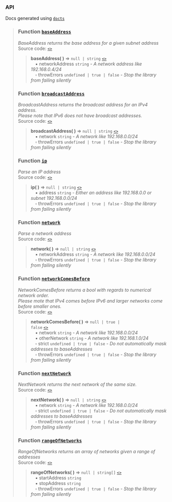 ### API
Docs generated using [`docts`](https://github.com/charto/docts)
>
> <a name="api-baseAddress"></a>
> ### Function [`baseAddress`](#api-baseAddress)
> <em>BaseAddress returns the base address for a given subnet address</em>  
> Source code: [`<>`](http://github.com/demskie/netparser/blob/master/src/index.ts#L72-L87)  
> > **baseAddress( )** &rArr; <code>null | string</code> [`<>`](http://github.com/demskie/netparser/blob/master/src/index.ts#L72-L87)  
> > &emsp;&#x25aa; networkAddress <code>string</code> <em>- A network address like 192.168.0.4/24</em>  
> > &emsp;&#x25ab; throwErrors <code>undefined | true | false</code> <em>- Stop the library from failing silently</em>  
>
> <a name="api-broadcastAddress"></a>
> ### Function [`broadcastAddress`](#api-broadcastAddress)
> <em>BroadcastAddress returns the broadcast address for an IPv4 address.</em>  
> <em>Please note that IPv6 does not have broadcast addresses.</em>  
> Source code: [`<>`](http://github.com/demskie/netparser/blob/master/src/index.ts#L265-L284)  
> > **broadcastAddress( )** &rArr; <code>null | string</code> [`<>`](http://github.com/demskie/netparser/blob/master/src/index.ts#L265-L284)  
> > &emsp;&#x25aa; network <code>string</code> <em>- A network like 192.168.0.0/24</em>  
> > &emsp;&#x25ab; throwErrors <code>undefined | true | false</code> <em>- Stop the library from failing silently</em>  
>
> <a name="api-ip"></a>
> ### Function [`ip`](#api-ip)
> <em>Parse an IP address</em>  
> Source code: [`<>`](http://github.com/demskie/netparser/blob/master/src/index.ts#L18-L31)  
> > **ip( )** &rArr; <code>null | string</code> [`<>`](http://github.com/demskie/netparser/blob/master/src/index.ts#L18-L31)  
> > &emsp;&#x25aa; address <code>string</code> <em>- Either an address like 192.168.0.0 or subnet 192.168.0.0/24</em>  
> > &emsp;&#x25ab; throwErrors <code>undefined | true | false</code> <em>- Stop the library from failing silently</em>  
>
> <a name="api-network"></a>
> ### Function [`network`](#api-network)
> <em>Parse a network address</em>  
> Source code: [`<>`](http://github.com/demskie/netparser/blob/master/src/index.ts#L44-L59)  
> > **network( )** &rArr; <code>null | string</code> [`<>`](http://github.com/demskie/netparser/blob/master/src/index.ts#L44-L59)  
> > &emsp;&#x25aa; networkAddress <code>string</code> <em>- A network like 192.168.0.0/24</em>  
> > &emsp;&#x25ab; throwErrors <code>undefined | true | false</code> <em>- Stop the library from failing silently</em>  
>
> <a name="api-networkComesBefore"></a>
> ### Function [`networkComesBefore`](#api-networkComesBefore)
> <em>NetworkComesBefore returns a bool with regards to numerical network order.</em>  
> <em>Please mote that IPv4 comes before IPv6 and larger networks come before smaller ones.</em>  
> Source code: [`<>`](http://github.com/demskie/netparser/blob/master/src/index.ts#L165-L211)  
> > **networkComesBefore( )** &rArr; <code>null | true | false</code> [`<>`](http://github.com/demskie/netparser/blob/master/src/index.ts#L165-L211)  
> > &emsp;&#x25aa; network <code>string</code> <em>- A network like 192.168.0.0/24</em>  
> > &emsp;&#x25aa; otherNetwork <code>string</code> <em>- A network like 192.168.1.0/24</em>  
> > &emsp;&#x25ab; strict <code>undefined | true | false</code> <em>- Do not automatically mask addresses to baseAddresses</em>  
> > &emsp;&#x25ab; throwErrors <code>undefined | true | false</code> <em>- Stop the library from failing silently</em>  
>
> <a name="api-nextNetwork"></a>
> ### Function [`nextNetwork`](#api-nextNetwork)
> <em>NextNetwork returns the next network of the same size.</em>  
> Source code: [`<>`](http://github.com/demskie/netparser/blob/master/src/index.ts#L225-L251)  
> > **nextNetwork( )** &rArr; <code>null | string</code> [`<>`](http://github.com/demskie/netparser/blob/master/src/index.ts#L225-L251)  
> > &emsp;&#x25aa; network <code>string</code> <em>- A network like 192.168.0.0/24</em>  
> > &emsp;&#x25ab; strict <code>undefined | true | false</code> <em>- Do not automatically mask addresses to baseAddresses</em>  
> > &emsp;&#x25ab; throwErrors <code>undefined | true | false</code> <em>- Stop the library from failing silently</em>  
>
> <a name="api-rangeOfNetworks"></a>
> ### Function [`rangeOfNetworks`](#api-rangeOfNetworks)
> <em>RangeOfNetworks returns an array of networks given a range of addresses</em>  
> Source code: [`<>`](http://github.com/demskie/netparser/blob/master/src/index.ts#L101-L149)  
> > **rangeOfNetworks( )** &rArr; <code>null | string[]</code> [`<>`](http://github.com/demskie/netparser/blob/master/src/index.ts#L101-L149)  
> > &emsp;&#x25aa; startAddress <code>string</code>  
> > &emsp;&#x25aa; stopAddress <code>string</code>  
> > &emsp;&#x25ab; throwErrors <code>undefined | true | false</code> <em>- Stop the library from failing silently</em>  
